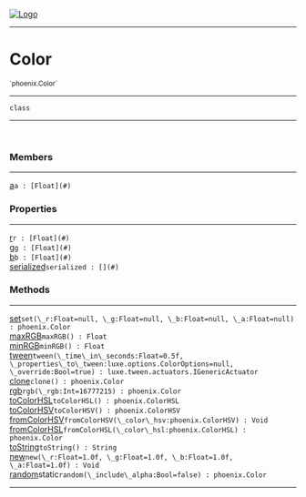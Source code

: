 
[![Logo](../../images/logo.png)](../../api/index.html)

---



<h1>Color</h1>
<small>`phoenix.Color`</small>



---

`class`

---

&nbsp;
&nbsp;



<h3>Members</h3> <hr/><span class="member apipage">
                <a name="a"><a class="lift" href="#a">a</a></a><code class="signature apipage">a : [Float](#)</code><br/></span>
            <span class="small_desc_flat"></span>



<h3>Properties</h3> <hr/><span class="member apipage">
                <a name="r"><a class="lift" href="#r">r</a></a><code class="signature apipage">r : [Float](#)</code><br/></span>
            <span class="small_desc_flat"></span><span class="member apipage">
                <a name="g"><a class="lift" href="#g">g</a></a><code class="signature apipage">g : [Float](#)</code><br/></span>
            <span class="small_desc_flat"></span><span class="member apipage">
                <a name="b"><a class="lift" href="#b">b</a></a><code class="signature apipage">b : [Float](#)</code><br/></span>
            <span class="small_desc_flat"></span><span class="member apipage">
                <a name="serialized"><a class="lift" href="#serialized">serialized</a></a><code class="signature apipage">serialized : [](#)</code><br/></span>
            <span class="small_desc_flat"></span>



<h3>Methods</h3> <hr/><span class="method apipage">
            <a name="set"><a class="lift" href="#set">set</a></a><code class="signature apipage">set(\_r:Float<span>=null</span>, \_g:Float<span>=null</span>, \_b:Float<span>=null</span>, \_a:Float<span>=null</span>) : phoenix.Color</code><br/><span class="small_desc_flat"></span>
        </span>
    <span class="method apipage">
            <a name="maxRGB"><a class="lift" href="#maxRGB">maxRGB</a></a><code class="signature apipage">maxRGB() : Float</code><br/><span class="small_desc_flat"></span>
        </span>
    <span class="method apipage">
            <a name="minRGB"><a class="lift" href="#minRGB">minRGB</a></a><code class="signature apipage">minRGB() : Float</code><br/><span class="small_desc_flat"></span>
        </span>
    <span class="method apipage">
            <a name="tween"><a class="lift" href="#tween">tween</a></a><code class="signature apipage">tween(\_time\_in\_seconds:Float<span>=0.5f</span>, \_properties\_to\_tween:luxe.options.ColorOptions<span>=null</span>, \_override:Bool<span>=true</span>) : luxe.tween.actuators.IGenericActuator</code><br/><span class="small_desc_flat"></span>
        </span>
    <span class="method apipage">
            <a name="clone"><a class="lift" href="#clone">clone</a></a><code class="signature apipage">clone() : phoenix.Color</code><br/><span class="small_desc_flat"></span>
        </span>
    <span class="method apipage">
            <a name="rgb"><a class="lift" href="#rgb">rgb</a></a><code class="signature apipage">rgb(\_rgb:Int<span>=16777215</span>) : phoenix.Color</code><br/><span class="small_desc_flat"></span>
        </span>
    <span class="method apipage">
            <a name="toColorHSL"><a class="lift" href="#toColorHSL">toColorHSL</a></a><code class="signature apipage">toColorHSL() : phoenix.ColorHSL</code><br/><span class="small_desc_flat"></span>
        </span>
    <span class="method apipage">
            <a name="toColorHSV"><a class="lift" href="#toColorHSV">toColorHSV</a></a><code class="signature apipage">toColorHSV() : phoenix.ColorHSV</code><br/><span class="small_desc_flat"></span>
        </span>
    <span class="method apipage">
            <a name="fromColorHSV"><a class="lift" href="#fromColorHSV">fromColorHSV</a></a><code class="signature apipage">fromColorHSV(\_color\_hsv:phoenix.ColorHSV<span></span>) : Void</code><br/><span class="small_desc_flat"></span>
        </span>
    <span class="method apipage">
            <a name="fromColorHSL"><a class="lift" href="#fromColorHSL">fromColorHSL</a></a><code class="signature apipage">fromColorHSL(\_color\_hsl:phoenix.ColorHSL<span></span>) : phoenix.Color</code><br/><span class="small_desc_flat"></span>
        </span>
    <span class="method apipage">
            <a name="toString"><a class="lift" href="#toString">toString</a></a><code class="signature apipage">toString() : String</code><br/><span class="small_desc_flat"></span>
        </span>
    <span class="method apipage">
            <a name="new"><a class="lift" href="#new">new</a></a><code class="signature apipage">new(\_r:Float<span>=1.0f</span>, \_g:Float<span>=1.0f</span>, \_b:Float<span>=1.0f</span>, \_a:Float<span>=1.0f</span>) : Void</code><br/><span class="small_desc_flat"></span>
        </span>
    <span class="method apipage">
            <a name="random"><a class="lift" href="#random">random</a></a><span class="inline-block static">static</span><code class="signature apipage">random(\_include\_alpha:Bool<span>=false</span>) : phoenix.Color</code><br/><span class="small_desc_flat"></span>
        </span>
    





---

&nbsp;
&nbsp;
&nbsp;
&nbsp;
